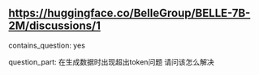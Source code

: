 ## https://huggingface.co/BelleGroup/BELLE-7B-2M/discussions/1

contains_question: yes

question_part: 在生成数据时出现超出token问题 请问该怎么解决